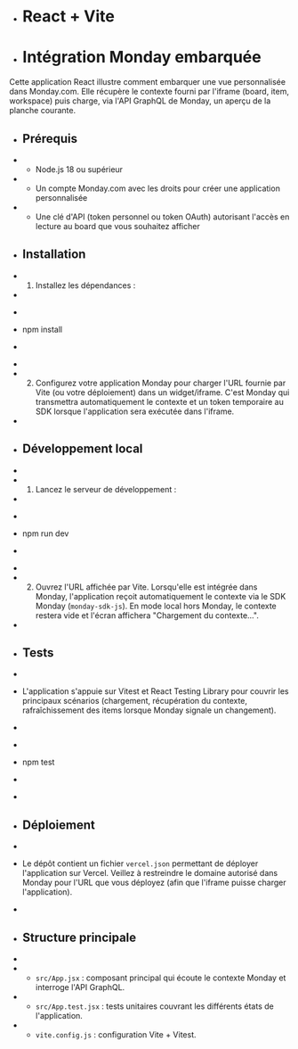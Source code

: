- # React + Vite
+ # Intégration Monday embarquée
 Cette application React illustre comment embarquer une vue personnalisée dans Monday.com. Elle récupère le contexte fourni par l'iframe (board, item, workspace) puis charge, via l'API GraphQL de Monday, un aperçu de la planche courante.
 
+ ## Prérequis
 
+ - Node.js 18 ou supérieur
+ - Un compte Monday.com avec les droits pour créer une application personnalisée
+ - Une clé d'API (token personnel ou token OAuth) autorisant l'accès en lecture au board que vous souhaitez afficher
 
+ ## Installation
 
+ 1. Installez les dépendances :
+ 
+   ```bash
+   npm install
+   ```
+ 
+ 2. Configurez votre application Monday pour charger l'URL fournie par Vite (ou votre déploiement) dans un widget/iframe. C'est Monday qui transmettra automatiquement le contexte et un token temporaire au SDK lorsque l'application sera exécutée dans l'iframe.
+
+ ## Développement local
+
+ 1. Lancez le serveur de développement :
+
+   ```bash
+   npm run dev
+   ```
+ 
+ 2. Ouvrez l'URL affichée par Vite. Lorsqu'elle est intégrée dans Monday, l'application reçoit automatiquement le contexte via le SDK Monday (`monday-sdk-js`). En mode local hors Monday, le contexte restera vide et l'écran affichera "Chargement du contexte…".
+ 
+ ## Tests
+ 
+ L'application s'appuie sur Vitest et React Testing Library pour couvrir les principaux scénarios (chargement, récupération du contexte, rafraîchissement des items lorsque Monday signale un changement).
+ 
+ ```bash
+ npm test
+ ```
+ 
+ ## Déploiement
+ 
+ Le dépôt contient un fichier `vercel.json` permettant de déployer l'application sur Vercel. Veillez à restreindre le domaine autorisé dans Monday pour l'URL que vous déployez (afin que l'iframe puisse charger l'application).
+ 
+ ## Structure principale
+ 
+ - `src/App.jsx` : composant principal qui écoute le contexte Monday et interroge l'API GraphQL.
+ - `src/App.test.jsx` : tests unitaires couvrant les différents états de l'application.
+ - `vite.config.js` : configuration Vite + Vitest.
